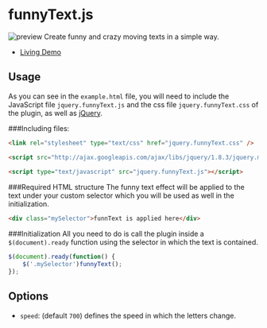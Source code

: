 funnyText.js
============
![preview](https://raw.github.com/alvarotrigo/funnyText.js/master/imgs/intro.jpg)
Create funny and crazy moving texts in a simple way.

- [Living Demo](http://alvarotrigo.com/funnyText/)

## Usage
As you can see in the `example.html` file, you will need to include the JavaScript file `jquery.funnyText.js` and the css file `jquery.funnyText.css` of the plugin, as well as [jQuery](http://jquery.com/).

###Including files:
```html
<link rel="stylesheet" type="text/css" href="jquery.funnyText.css" />

<script src="http://ajax.googleapis.com/ajax/libs/jquery/1.8.3/jquery.min.js"></script>
	
<script type="text/javascript" src="jquery.funnyText.js"></script>
```

###Required HTML structure
The funny text effect will be applied to the text under your custom selector which you will be used as well in the initialization.
```html
<div class="mySelector">funnText is applied here</div>
```

###Initialization 
All you need to do is call the plugin inside a `$(document).ready` function using the selector 
in which the text is contained.

```javascript
$(document).ready(function() {
	$('.mySelector')funnyText();
});
```

## Options
- `speed`: (default `700`) defines the speed in which the letters change.
